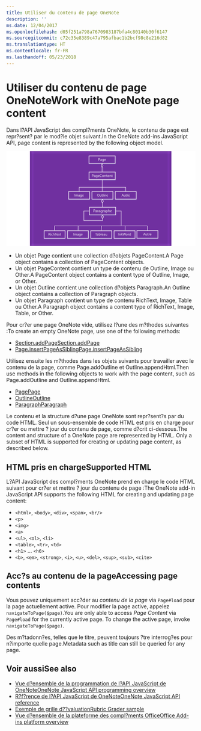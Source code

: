 ```yaml
---
title: Utiliser du contenu de page OneNote
description: ''
ms.date: 12/04/2017
ms.openlocfilehash: d05f251a798a7670983187bfa4c80140b30f6147
ms.sourcegitcommit: c72c35e8389c47a795afbac1b2bcf98c8e216d82
ms.translationtype: HT
ms.contentlocale: fr-FR
ms.lasthandoff: 05/23/2018
---
```

# <a name="work-with-onenote-page-content"></a><span data-ttu-id="eccf0-102">Utiliser du contenu de page OneNote</span><span class="sxs-lookup"><span data-stu-id="eccf0-102">Work with OneNote page content</span></span> 

<span data-ttu-id="eccf0-103">Dans l?API JavaScript des compl?ments OneNote, le contenu de page est repr?sent? par le mod?le objet suivant.</span><span class="sxs-lookup"><span data-stu-id="eccf0-103">In the OneNote add-ins JavaScript API, page content is represented by the following object model.</span></span>

  ![Diagramme du mod?le objet de page OneNote](../images/one-note-om-page.png)

- <span data-ttu-id="eccf0-105">Un objet Page contient une collection d?objets PageContent.</span><span class="sxs-lookup"><span data-stu-id="eccf0-105">A Page object contains a collection of PageContent objects.</span></span>
- <span data-ttu-id="eccf0-106">Un objet PageContent contient un type de contenu de Outline, Image ou Other.</span><span class="sxs-lookup"><span data-stu-id="eccf0-106">A PageContent object contains a content type of Outline, Image, or Other.</span></span>
- <span data-ttu-id="eccf0-107">Un objet Outline contient une collection d?objets Paragraph.</span><span class="sxs-lookup"><span data-stu-id="eccf0-107">An Outline object contains a collection of Paragraph objects.</span></span>
- <span data-ttu-id="eccf0-108">Un objet Paragraph contient un type de contenu RichText, Image, Table ou Other.</span><span class="sxs-lookup"><span data-stu-id="eccf0-108">A Paragraph object contains a content type of RichText, Image, Table, or Other.</span></span>

<span data-ttu-id="eccf0-109">Pour cr?er une page OneNote vide, utilisez l?une des m?thodes suivantes :</span><span class="sxs-lookup"><span data-stu-id="eccf0-109">To create an empty OneNote page, use one of the following methods:</span></span>

- [<span data-ttu-id="eccf0-110">Section.addPage</span><span class="sxs-lookup"><span data-stu-id="eccf0-110">Section.addPage</span></span>](https://dev.office.com/reference/add-ins/onenote/section#addpagetitle-string)
- [<span data-ttu-id="eccf0-111">Page.insertPageAsSibling</span><span class="sxs-lookup"><span data-stu-id="eccf0-111">Page.insertPageAsSibling</span></span>](https://dev.office.com/reference/add-ins/onenote/page#insertpageassiblinglocation-string-title-string)

<span data-ttu-id="eccf0-112">Utilisez ensuite les m?thodes dans les objets suivants pour travailler avec le contenu de la page, comme Page.addOutline et Outline.appendHtml.</span><span class="sxs-lookup"><span data-stu-id="eccf0-112">Then use methods in the following objects to work with the page content, such as Page.addOutline and Outline.appendHtml.</span></span> 

- [<span data-ttu-id="eccf0-113">Page</span><span class="sxs-lookup"><span data-stu-id="eccf0-113">Page</span></span>](https://dev.office.com/reference/add-ins/onenote/page)
- [<span data-ttu-id="eccf0-114">Outline</span><span class="sxs-lookup"><span data-stu-id="eccf0-114">Outline</span></span>](https://dev.office.com/reference/add-ins/onenote/outline)
- [<span data-ttu-id="eccf0-115">Paragraph</span><span class="sxs-lookup"><span data-stu-id="eccf0-115">Paragraph</span></span>](https://dev.office.com/reference/add-ins/onenote/paragraph)

<span data-ttu-id="eccf0-p101">Le contenu et la structure d?une page OneNote sont repr?sent?s par du code HTML. Seul un sous-ensemble de code HTML est pris en charge pour cr?er ou mettre ? jour du contenu de page, comme d?crit ci-dessous.</span><span class="sxs-lookup"><span data-stu-id="eccf0-p101">The content and structure of a OneNote page are represented by HTML. Only a subset of HTML is supported for creating or updating page content, as described below.</span></span>

## <a name="supported-html"></a><span data-ttu-id="eccf0-118">HTML pris en charge</span><span class="sxs-lookup"><span data-stu-id="eccf0-118">Supported HTML</span></span>

<span data-ttu-id="eccf0-119">L?API JavaScript des compl?ments OneNote prend en charge le code HTML suivant pour cr?er et mettre ? jour du contenu de page :</span><span class="sxs-lookup"><span data-stu-id="eccf0-119">The OneNote add-in JavaScript API supports the following HTML for creating and updating page content:</span></span>

- <span data-ttu-id="eccf0-120">`<html>`, `<body>`, `<div>`, `<span>`, `<br/>`</span><span class="sxs-lookup"><span data-stu-id="eccf0-120"></span></span> 
- `<p>`
- `<img>`
- `<a>`
- <span data-ttu-id="eccf0-121">`<ul>`, `<ol>`, `<li>`</span><span class="sxs-lookup"><span data-stu-id="eccf0-121"></span></span> 
- <span data-ttu-id="eccf0-122">`<table>`, `<tr>`, `<td>`</span><span class="sxs-lookup"><span data-stu-id="eccf0-122"></span></span>
- <span data-ttu-id="eccf0-123">`<h1>` ... `<h6>`</span><span class="sxs-lookup"><span data-stu-id="eccf0-123"></span></span>
- <span data-ttu-id="eccf0-124">`<b>`, `<em>`, `<strong>`, `<i>`, `<u>`, `<del>`, `<sup>`, `<sub>`, `<cite>`</span><span class="sxs-lookup"><span data-stu-id="eccf0-124"></span></span>

## <a name="accessing-page-contents"></a><span data-ttu-id="eccf0-125">Acc?s au contenu de la page</span><span class="sxs-lookup"><span data-stu-id="eccf0-125">Accessing page contents</span></span>

<span data-ttu-id="eccf0-p102">Vous pouvez uniquement acc?der au *contenu de la page* via `Page#load` pour la page actuellement active. Pour modifier la page active, appelez `navigateToPage($page)`.</span><span class="sxs-lookup"><span data-stu-id="eccf0-p102">You are only able to access *Page Content* via `Page#load` for the currently active page. To change the active  page, invoke `navigateToPage($page)`.</span></span>

<span data-ttu-id="eccf0-128">Des m?tadonn?es, telles que le titre, peuvent toujours ?tre interrog?es pour n?importe quelle page.</span><span class="sxs-lookup"><span data-stu-id="eccf0-128">Metadata such as title can still be queried for any page.</span></span>

## <a name="see-also"></a><span data-ttu-id="eccf0-129">Voir aussi</span><span class="sxs-lookup"><span data-stu-id="eccf0-129">See also</span></span>

- [<span data-ttu-id="eccf0-130">Vue d?ensemble de la programmation de l?API JavaScript de OneNote</span><span class="sxs-lookup"><span data-stu-id="eccf0-130">OneNote JavaScript API programming overview</span></span>](onenote-add-ins-programming-overview.md)
- [<span data-ttu-id="eccf0-131">R?f?rence de l?API JavaScript de OneNote</span><span class="sxs-lookup"><span data-stu-id="eccf0-131">OneNote JavaScript API reference</span></span>](https://dev.office.com/reference/add-ins/onenote/onenote-add-ins-javascript-reference)
- [<span data-ttu-id="eccf0-132">Exemple de grille d??valuation</span><span class="sxs-lookup"><span data-stu-id="eccf0-132">Rubric Grader sample</span></span>](https://github.com/OfficeDev/OneNote-Add-in-Rubric-Grader)
- [<span data-ttu-id="eccf0-133">Vue d?ensemble de la plateforme des compl?ments Office</span><span class="sxs-lookup"><span data-stu-id="eccf0-133">Office Add-ins platform overview</span></span>](../overview/office-add-ins.md)
